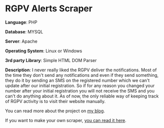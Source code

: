 # RGPV Alerts Scraper 

**Language**: PHP

**Database**: MYSQL

**Server**: Apache

**Operating System**: Linux or Windows

**3rd party Library**: Simple HTML DOM Parser



**Description**: I never really liked the RGPV  deliver the notifications. Most of the time they don't send any notifications and even if they send something, they do it by sending an SMS on the registered number which we can't update after our initial registration. So if for any reason you changed your number after your initial registration you will not receive the SMS and you can't do anything about it.
As of now, the only reliable way of keeping track of RGPV activity is to visit their website manually.


You can read more about the project on [my blog](#).

If you want to make your own scraper, [you can read it here](#).
